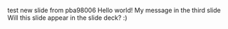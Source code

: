 test new slide from pba98006
Hello world!
My message in the third slide
Will this slide appear in the slide deck?
:)
